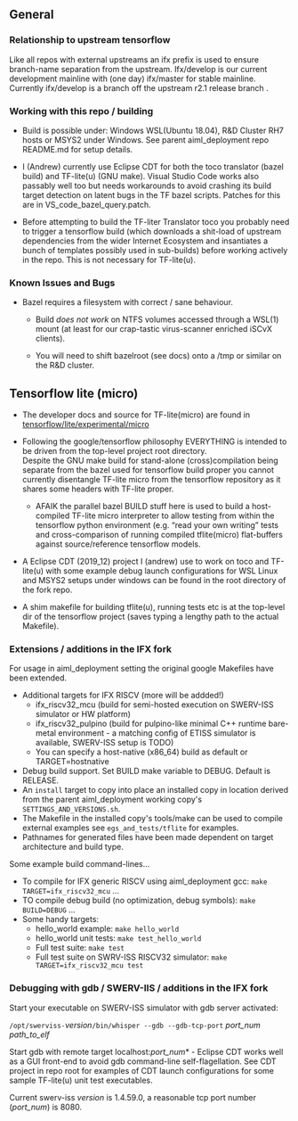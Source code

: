 
## General

### Relationship to upstream tensorflow

Like all repos with external upstreams an ifx prefix is used to ensure branch-name separation from the upstream.   Ifx/develop is our current development mainline with (one day) ifx/master for stable mainline.
Currently ifx/develop is a branch off the upstream r2.1 release branch .

### Working with this repo / building

* Build is possible under: Windows WSL(Ubuntu 18.04),  R&D Cluster RH7 hosts or  MSYS2 under Windows.   See parent aiml_deployment repo README.md for setup details.
  
* I (Andrew) currently use Eclipse CDT for both the toco translator (bazel build) and  TF-lite(u) (GNU make).  Visual Studio Code works also passably well too but needs workarounds to avoid crashing its build target detection on latent bugs in the TF bazel scripts.  Patches for this are in VS_code_bazel_query.patch.
  
* Before attempting to build the TF-liter Translator toco you probably need to trigger a tensorflow build (which downloads a shit-load of upstream dependencies from the wider Internet Ecosystem and insantiates a bunch of templates possibly used in sub-builds) before working actively in the repo.  This is not necessary for TF-lite(u).

### Known Issues and Bugs

* Bazel requires a filesystem with correct / sane behaviour.  

    * Build *does not work* on NTFS volumes accessed through a WSL(1) mount (at least for our crap-tastic virus-scanner enriched iSCvX clients).

    * You will need to shift bazelroot (see docs) onto a /tmp or similar on the R&D cluster.


## Tensorflow lite (micro)

* The developer docs and source  for TF-lite(micro) are found in
[tensorflow/lite/experimental/micro](https://bitbucket.vih.infineon.com/projects/AIML_DEPLOYMENT/repos/tensorflow/browse/tensorflow/lite/experimental/micro?at=refs%2Fheads%2Fifx%2Fdevelop)

* Following the google/tensorflow philosophy  EVERYTHING is intended to be driven from the top-level project root directory.   
Despite the GNU make build for stand-alone (cross)compilation being separate from the bazel used for tensorflow build proper you cannot currently disentangle TF-lite micro from the tensorflow repository as it shares some headers with TF-lite proper.  

  * AFAIK the parallel bazel BUILD stuff here is used to build a host-compiled TF-lite micro interpreter to allow testing from within the tensorflow python environment (e.g. “read your own writing” tests and cross-comparison of running compiled tflite(micro) flat-buffers against source/reference tensorflow models.

* A Eclipse CDT (2019_12) project I (andrew) use to work on toco and TF-lite(u) with some example debug launch configurations for WSL Linux and MSYS2 setups under windows can be found in the root directory of the fork repo.

* A shim makefile for building tflite(u), running tests etc is at the top-level dir of the tensorflow project (saves typing a lengthy path to the actual Makefile).

### Extensions / additions in the IFX fork

For usage in aiml_deployment setting the original google Makefiles have been extended. 

* Additional targets for IFX RISCV  (more will be  addded!)
  *  ifx_riscv32_mcu (build for semi-hosted execution on SWERV-ISS simulator or HW platform)
  *  ifx_riscv32_pulpino (build for pulpino-like minimal C++ runtime bare-metal environment - a matching config of ETISS simulator is available, SWERV-ISS setup is TODO)
  *  You can specify a host-native (x86_64) build as default or TARGET=hostnative
* Debug build support.   Set BUILD make variable to DEBUG.  Default is RELEASE.
*  An `install` target to copy into place an installed copy in location derived from the parent aiml_deployment  working copy's `SETTINGS_AND_VERSIONS.sh`.  
  * The Makefile in the installed copy's tools/make can be used to compile external examples see `egs_and_tests/tflite` for examples.
  * Pathnames for generated files have been made  dependent on target architecture and build type.


Some example build command-lines...
* To compile for IFX generic RISCV using aiml_deployment gcc:  `make TARGET=ifx_riscv32_mcu` ...
* TO compile debug build (no optimization, debug symbols):  `make  BUILD=DEBUG` ...
* Some handy targets:
   * hello_world example:   `make hello_world`
   * hello_world unit tests:  `make test_hello_world`
   * Full test suite:  `make test`
   * Full test suite on SWRV-ISS RISCV32 simulator:  `make  TARGET=ifx_riscv32_mcu test`

### Debugging with gdb / SWERV-IIS / additions in the IFX fork

Start your executable on SWERV-ISS simulator with gdb server activated:

`/opt/swerviss-`*version*`/bin/whisper --gdb --gdb-tcp-port` *port_num* *path_to_elf*


Start gdb with remote target localhost:*port_num** - Eclipse CDT works well as a GUI front-end to avoid gdb command-line self-flagellation.  See CDT project in repo root for examples of CDT launch configurations for some sample TF-lite(u) unit test executables.

Current swerv-iss *version* is 1.4.59.0, a reasonable tcp port number (*port_num*) is 8080.


